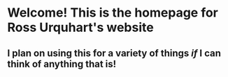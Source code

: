 # Welcome! This is the homepage for Ross Urquhart's website

## I plan on using this for a variety of things *if* I can think of anything that is!


